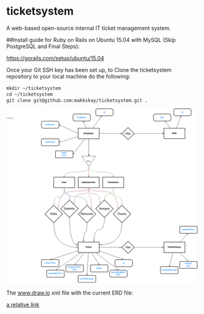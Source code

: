 # ticketsystem

A web-based open-source internal IT ticket management system.


##Install guide for Ruby on Rails on Ubuntu 15.04 with MySQL (Skip PostgreSQL and Final Steps):

https://gorails.com/setup/ubuntu/15.04

Once your Git SSH key has been set up, to Clone the ticketsystem repository to your local machine do the following:

	mkdir ~/ticketsystem
	cd ~/ticketsystem
	git clone git@github.com:makkskay/ticketsystem.git .


![Alt text](/app/assets/images/tsERD.png?raw=true "tsEntityRelationDiagram")


The www.draw.io xml file with the current ERD file:

[a relative link](tsERD.xml)
